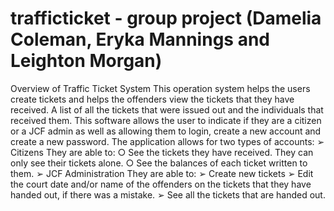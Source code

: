 # trafficticket - group project (Damelia Coleman, Eryka Mannings and Leighton Morgan)

Overview of Traffic Ticket System 
This operation system helps the users create tickets and helps the offenders view the tickets that they have received. A list of all the tickets that were issued out and the individuals that received them.
This software allows the user to indicate if they are a citizen or a JCF admin as well as allowing them to login, create a new account and create a new password.
The application allows for two types of accounts:
➢	Citizens 
They are able to:
○	See the tickets they have received. They can only see their tickets alone.
○	See the balances of each ticket written to them.
➢	JCF Administration
They are able to:
➢	Create new tickets 
➢	Edit the court date and/or name of the offenders on the tickets that they have handed out, if there was a mistake.
➢	See all the tickets that are handed out.
